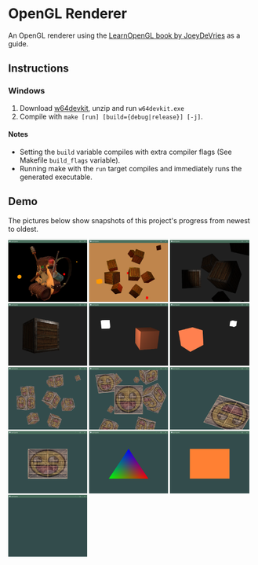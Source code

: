 # OpenGL Renderer
An OpenGL renderer using the [LearnOpenGL book by JoeyDeVries](https://learnopengl.com/) as a guide.
## Instructions
### Windows
1. Download [w64devkit](https://github.com/skeeto/w64devkit/releases), unzip and run ``w64devkit.exe``
2. Compile with `make [run] [build={debug|release}] [-j]`.

#### Notes
- Setting the `build` variable compiles with extra compiler flags (See Makefile `build_flags` variable).
- Running make with the `run` target compiles and immediately runs the generated executable.

## Demo
The pictures below show snapshots of this project's progress from newest to oldest.
<div float="center">
  <img width="32%" src="screenshots/12 model loading.png" alt="Model Loading section (Mesh & Model chapters) screenshot" />
  <img width="32%" src="screenshots/11 multiple lights.png" alt="Multiple Lights chapter screenshot" />
  <img width="32%" src="screenshots/10 light casters.png" alt="Light Casters chapter screenshot" />
</div>
<div float="center">
  <img width="32%" src="screenshots/9 lighting maps.png" alt="Lighting Maps chapter screenshot" />
  <img width="32%" src="screenshots/8 basic lighting.png" alt="Basic Lighting chapter screenshot" />
  <img width="32%" src="screenshots/7 colors.png" alt="Colors chapter screenshot" />
</div>
<div float="center">
  <img width="32%" src="screenshots/6 cameras.png" alt="Cameras chapter screenshot" />
  <img width="32%" src="screenshots/5 coordinate systems.png" alt="Coordinate Systems chapter screenshot" />
  <img width="32%" src="screenshots/4 transformations.png" alt="Transformations chapter screenshot" />
</div>
<div float="center">
  <img width="32%" src="screenshots/3 textures.png" alt="Textures chapter screenshot" />
  <img width="32%" src="screenshots/2 shaders.png" alt="Shaders chapter screenshot" />
  <img width="32%" src="screenshots/1 hello triangle.png" alt="Hello Triangle chapter screenshot" />
</div>
<div float="center">
  <img width="32%" src="screenshots/0 hello window.png" alt="Hello Window chapter screenshot" />
</div>
